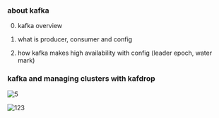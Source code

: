 ### about kafka

0. kafka overview

1. what is producer, consumer and config

2. how kafka makes high availability with config (leader epoch, water mark)

### kafka and managing clusters with kafdrop
![5](https://github.com/OwenKimcertified/kafka/assets/99598620/73f8ddc4-8e8c-4f38-9535-c1ca887b25fc)

![123](https://github.com/OwenKimcertified/kafka/assets/99598620/5188c704-0743-4ea1-9457-1bb508b34e6f)

